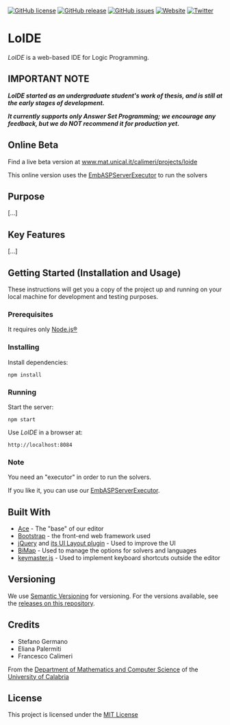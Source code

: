 [![GitHub license](https://img.shields.io/badge/license-MIT-blue.svg)](https://raw.githubusercontent.com/DeMaCS-UNICAL/LoIDE/master/LICENSE)
[![GitHub release](https://img.shields.io/github/release/DeMaCS-UNICAL/LoIDE.svg)](https://github.com/DeMaCS-UNICAL/LoIDE/releases/latest)
[![GitHub issues](https://img.shields.io/github/issues/DeMaCS-UNICAL/LoIDE.svg)](https://github.com/DeMaCS-UNICAL/LoIDE/issues)
[![Website](https://img.shields.io/website-up-down-green-red/https/www.mat.unical.it/calimeri/projects/loide.svg?label=my-website)](https://www.mat.unical.it/calimeri/projects/loide)
[![Twitter](https://img.shields.io/twitter/url/https/github.com/DeMaCS-UNICAL/LoIDE.svg?style=social)](https://twitter.com/intent/tweet?text=Wow:&url=%5Bobject%20Object%5D)

# LoIDE
_LoIDE_ is a web-based IDE for Logic Programming.


## IMPORTANT NOTE

__*LoIDE started as an undergraduate student's work of thesis, and is still at the early stages of development.*__

__*It currently supports only Answer Set Programming; we encourage any feedback, but we do NOT recommend it for production yet.*__


## Online Beta
Find a live beta version at www.mat.unical.it/calimeri/projects/loide

This online version uses the [EmbASPServerExecutor](https://github.com/DeMaCS-UNICAL/EmbASPServerExecutor) to run the solvers


## Purpose
[...]


## Key Features
[...]


## Getting Started (Installation and Usage)

These instructions will get you a copy of the project up and running on your local machine for development and testing purposes.

### Prerequisites

It requires only [Node.js&reg;](https://nodejs.org)

### Installing

Install dependencies:
 ```
 npm install
 ```

### Running

Start the server:
```
npm start
```

Use _LoIDE_ in a browser at:
```
http://localhost:8084
```

### Note

You need an "executor" in order to run the solvers.

If you like it, you can use our [EmbASPServerExecutor](https://github.com/DeMaCS-UNICAL/EmbASPServerExecutor).


## Built With
 - [Ace](https://ace.c9.io) - The "base" of our editor
 - [Bootstrap](https://getbootstrap.com) - the front-end web framework used
 - [jQuery](https://jquery.com) and [its UI Layout plugin](http://plugins.jquery.com/layout) - Used to improve the UI
 - [BiMap](https://github.com/alethes/bimap) - Used to manage the options for solvers and languages
 - [keymaster.js](https://github.com/madrobby/keymaster) - Used to implement keyboard shortcuts outside the editor

<!-- 
## Contributing

Please read [CONTRIBUTING.md]() for details on our code of conduct, and the process for submitting pull requests to us.
 -->

## Versioning

We use [Semantic Versioning](http://semver.org) for versioning. For the versions available, see the [releases on this repository](https://github.com/DeMaCS-UNICAL/LoIDE/releases). 


## Credits
 - Stefano Germano
 - Eliana Palermiti
 - Francesco Calimeri

From the [Department of Mathematics and Computer Science](https://www.mat.unical.it) of the [University of Calabria](http://unical.it)


## License
  This project is licensed under the [MIT License](LICENSE)
